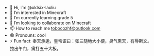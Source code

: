 - 👋 Hi, I’m @oldsix-laoliu
- 👀 I’m interested in Minecraft
- 🌱 I’m currently learning grade 5
- 💞️ I’m looking to collaborate on Minecraft
- 📫 How to reach me tobocozhf@outlook.com
- 😄 Pronouns: cool
- ⚡ Fun fact: 奉天承运，皇帝诏曰：张三随地大小便，臭气熏天，有辱斯文。拉出午门，痛打五十大板。

<!---
oldsix-laoliu/oldsix-laoliu is a ✨ special ✨ repository because its `README.md` (this file) appears on your GitHub profile.
You can click the Preview link to take a look at your changes.
--->
